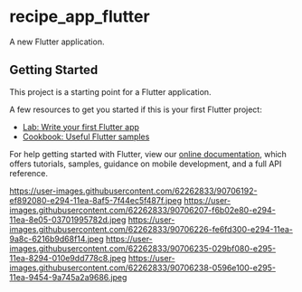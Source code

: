 # recipe_app_flutter

A new Flutter application.

## Getting Started

This project is a starting point for a Flutter application.

A few resources to get you started if this is your first Flutter project:

- [Lab: Write your first Flutter app](https://flutter.dev/docs/get-started/codelab)
- [Cookbook: Useful Flutter samples](https://flutter.dev/docs/cookbook)

For help getting started with Flutter, view our
[online documentation](https://flutter.dev/docs), which offers tutorials,
samples, guidance on mobile development, and a full API reference.

https://user-images.githubusercontent.com/62262833/90706192-ef892080-e294-11ea-8af5-7f44ec5f487f.jpeg
https://user-images.githubusercontent.com/62262833/90706207-f6b02e80-e294-11ea-8e05-03701995782d.jpeg
https://user-images.githubusercontent.com/62262833/90706226-fe6fd300-e294-11ea-9a8c-6216b9d68f14.jpeg
https://user-images.githubusercontent.com/62262833/90706235-029bf080-e295-11ea-8294-010e9dd778c8.jpeg
https://user-images.githubusercontent.com/62262833/90706238-0596e100-e295-11ea-9454-9a745a2a9686.jpeg
